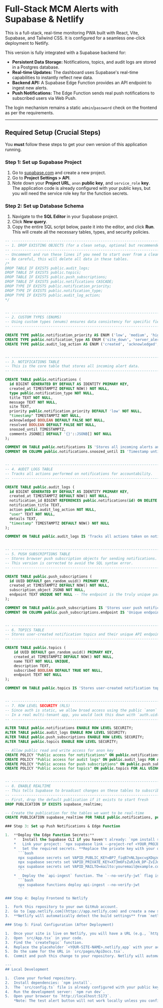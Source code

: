 # Full-Stack MCM Alerts with Supabase & Netlify

This is a full-stack, real-time monitoring PWA built with React, Vite, Supabase, and Tailwind CSS. It is configured for a seamless one-click deployment to Netlify.

This version is fully integrated with a Supabase backend for:
- **Persistent Data Storage:** Notifications, topics, and audit logs are stored in a Postgres database.
- **Real-time Updates:** The dashboard uses Supabase's real-time capabilities to instantly reflect new data.
- **Backend API:** A Supabase Edge Function provides an API endpoint to ingest new alerts.
- **Push Notifications:** The Edge Function sends real push notifications to subscribed users via Web Push.

The login mechanism remains a static `admin`/`password` check on the frontend as per the requirements.

---

## Required Setup (Crucial Steps)

You **must** follow these steps to get your own version of this application running.

### Step 1: Set up Supabase Project

1.  Go to [supabase.com](https://supabase.com) and create a new project.
2.  Go to **Project Settings > API**.
3.  Note down your **Project URL**, `anon` **public key**, and `service_role` **key**. The application code is already configured with your public keys, but you will need the service role key for the function secrets.

### Step 2: Set up Database Schema

1.  Navigate to the **SQL Editor** in your Supabase project.
2.  Click **New query**.
3.  Copy the entire SQL script below, paste it into the editor, and click **Run**. This will create all the necessary tables, types, and security policies.

```sql
-- -----------------------------------------------------------------------------
-- 1. DROP EXISTING OBJECTS (for a clean setup, optional but recommended)
-- -----------------------------------------------------------------------------
-- Uncomment and run these lines if you need to start over from a clean slate.
-- Be careful, this will delete all data in these tables.
/*
DROP TABLE IF EXISTS public.audit_logs;
DROP TABLE IF EXISTS public.topics;
DROP TABLE IF EXISTS public.push_subscriptions;
DROP TABLE IF EXISTS public.notifications CASCADE;
DROP TYPE IF EXISTS public.notification_priority;
DROP TYPE IF EXISTS public.notification_type;
DROP TYPE IF EXISTS public.audit_log_action;
*/


-- -----------------------------------------------------------------------------
-- 2. CUSTOM TYPES (ENUMS)
-- Using custom types (enums) ensures data consistency for specific fields.
-- -----------------------------------------------------------------------------

CREATE TYPE public.notification_priority AS ENUM ('low', 'medium', 'high');
CREATE TYPE public.notification_type AS ENUM ('site_down', 'server_alert', 'custom');
CREATE TYPE public.audit_log_action AS ENUM ('created', 'acknowledged', 'resolved', 'commented', 'snoozed');


-- -----------------------------------------------------------------------------
-- 3. NOTIFICATIONS TABLE
-- This is the core table that stores all incoming alert data.
-- -----------------------------------------------------------------------------

CREATE TABLE public.notifications (
  id BIGINT GENERATED BY DEFAULT AS IDENTITY PRIMARY KEY,
  created_at TIMESTAMPTZ DEFAULT NOW() NOT NULL,
  type public.notification_type NOT NULL,
  title TEXT NOT NULL,
  message TEXT NOT NULL,
  site TEXT,
  priority public.notification_priority DEFAULT 'low' NOT NULL,
  "timestamp" TIMESTAMPTZ NOT NULL,
  acknowledged BOOLEAN DEFAULT FALSE NOT NULL,
  resolved BOOLEAN DEFAULT FALSE NOT NULL,
  snoozed_until TIMESTAMPTZ,
  comments JSONB[] DEFAULT '{}'::JSONB[] NOT NULL
);

COMMENT ON TABLE public.notifications IS 'Stores all incoming alerts and their status.';
COMMENT ON COLUMN public.notifications.snoozed_until IS 'Timestamp until which the notification is hidden from the main view.';


-- -----------------------------------------------------------------------------
-- 4. AUDIT LOGS TABLE
-- Tracks all actions performed on notifications for accountability.
-- -----------------------------------------------------------------------------

CREATE TABLE public.audit_logs (
  id BIGINT GENERATED BY DEFAULT AS IDENTITY PRIMARY KEY,
  created_at TIMESTAMPTZ DEFAULT NOW() NOT NULL,
  notification_id BIGINT REFERENCES public.notifications(id) ON DELETE CASCADE,
  notification_title TEXT,
  action public.audit_log_action NOT NULL,
  "user" TEXT NOT NULL,
  details TEXT,
  "timestamp" TIMESTAMPTZ DEFAULT NOW() NOT NULL
);

COMMENT ON TABLE public.audit_logs IS 'Tracks all actions taken on notifications.';


-- -----------------------------------------------------------------------------
-- 5. PUSH SUBSCRIPTIONS TABLE
-- Stores browser push subscription objects for sending notifications.
-- This version is corrected to avoid the SQL syntax error.
-- -----------------------------------------------------------------------------

CREATE TABLE public.push_subscriptions (
  id UUID DEFAULT gen_random_uuid() PRIMARY KEY,
  created_at TIMESTAMPTZ DEFAULT NOW() NOT NULL,
  subscription_object JSONB NOT NULL,
  endpoint TEXT UNIQUE NOT NULL -- The endpoint is the truly unique part of the subscription.
);

COMMENT ON TABLE public.push_subscriptions IS 'Stores user push notification subscription data.';
COMMENT ON COLUMN public.push_subscriptions.endpoint IS 'Unique endpoint URL for the push subscription to prevent duplicates.';


-- -----------------------------------------------------------------------------
-- 6. TOPICS TABLE
-- Stores user-created notification topics and their unique API endpoints.
-- -----------------------------------------------------------------------------

CREATE TABLE public.topics (
    id UUID DEFAULT gen_random_uuid() PRIMARY KEY,
    created_at TIMESTAMPTZ DEFAULT NOW() NOT NULL,
    name TEXT NOT NULL UNIQUE,
    description TEXT,
    subscribed BOOLEAN DEFAULT TRUE NOT NULL,
    endpoint TEXT NOT NULL
);

COMMENT ON TABLE public.topics IS 'Stores user-created notification topics.';


-- -----------------------------------------------------------------------------
-- 7. ROW LEVEL SECURITY (RLS)
-- Since auth is static, we allow broad access using the public `anon` key.
-- In a real multi-tenant app, you would lock this down with `auth.uid()`.
-- -----------------------------------------------------------------------------

ALTER TABLE public.notifications ENABLE ROW LEVEL SECURITY;
ALTER TABLE public.audit_logs ENABLE ROW LEVEL SECURITY;
ALTER TABLE public.push_subscriptions ENABLE ROW LEVEL SECURITY;
ALTER TABLE public.topics ENABLE ROW LEVEL SECURITY;

-- Allow public read and write access for anon key
CREATE POLICY "Public access for notifications" ON public.notifications FOR ALL USING (true) WITH CHECK (true);
CREATE POLICY "Public access for audit logs" ON public.audit_logs FOR ALL USING (true) WITH CHECK (true);
CREATE POLICY "Public access for push subscriptions" ON public.push_subscriptions FOR ALL USING (true) WITH CHECK (true);
CREATE POLICY "Public access for topics" ON public.topics FOR ALL USING (true) WITH CHECK (true);


-- -----------------------------------------------------------------------------
-- 8. ENABLE REALTIME
-- This tells Supabase to broadcast changes on these tables to subscribed clients.
-- -----------------------------------------------------------------------------
-- First, drop the default publication if it exists to start fresh
DROP PUBLICATION IF EXISTS supabase_realtime;

-- Create the publication for the tables we want to be real-time
CREATE PUBLICATION supabase_realtime FOR TABLE public.notifications, public.audit_logs, public.topics;

### Step 3: Set up Push Notifications & Edge Function

1.  **Deploy the Edge Function Secrets:**
    *   Install the Supabase CLI if you haven't already: `npm install supabase --save-dev`
    *   Link your project: `npx supabase link --project-ref <YOUR_PROJECT_REF>` (e.g., `xmspqtqooufngsjnljek`)
    *   Set the required secrets. **Replace the private key with your own.** The public key is already in `src/config.ts`.
      ```bash
      npx supabase secrets set VAPID_PUBLIC_KEY=BP7_fiqB7nNL3pxcvgXDqzoFrzL4ab37XSZUV0H2sMwKC5mvvFFz7NjTXixl8e_5zoQqFZwbc3a60D0GAnxeGqA
      npx supabase secrets set VAPID_PRIVATE_KEY=XT3m6FsZuRJxN_DP-ZvIJdx1mDy4qQprqC8Z2sme-C8
      npx supabase secrets set VAPID_MAILTO=mailto:youremail@example.com
      ```
    *   Deploy the `api-ingest` function. The `--no-verify-jwt` flag is necessary because we are calling it from our frontend with the public anon key.
      ```bash
      npx supabase functions deploy api-ingest --no-verify-jwt
      ```

### Step 4: Deploy Frontend to Netlify

1.  Fork this repository to your own GitHub account.
2.  Go to [app.netlify.com](https://app.netlify.com) and create a new site from your forked repository.
3.  **Netlify will automatically detect the build settings** from `netlify.toml`. Just click "Deploy site".

### Step 5: Final Configuration (After Deployment)

1.  Once your site is live on Netlify, you will have a URL (e.g., `https://my-awesome-alerts.netlify.app`).
2.  Open `src/App.tsx` in your code.
3.  Find the `createTopic` function.
4.  Replace the placeholder `<YOUR-SITE-NAME>.netlify.app` with your actual Netlify site name.
5.  Do the same for the URL in `src/pages/ApiDocs.tsx`.
6.  Commit and push this change to your repository. Netlify will automatically redeploy the site with the correct endpoint URL.

---
## Local Development

1.  Clone your forked repository.
2.  Install dependencies: `npm install`.
3.  The `src/config.ts` file is already configured with your public keys.
4.  Run the development server: `npm run dev`.
5.  Open your browser to `http://localhost:5173`.
    *Note: The test alert button will not work locally unless you configure a proxy for your dev server. It is designed to work with the Netlify proxy on deployment.*